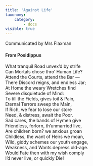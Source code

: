 ```yaml
---
title: 'Against Life'
taxonomy:
    category:
        - docs
visible: true
---
```


<div class="author">Communicated by Mrs Flaxman</div>

#### From Posidippus  
  
What tranquil Road unvex’d by strife  
Can Mortals chose thro’ Human Life?  
Attend the Courts, attend the Bar —  
There Discord reigns, and endless Jar;  
At Home the weary Wretches find  
Severe disquietude of Mind:  
To till the Fields, gives toil & Pain,  
Eternal Terrors sweep the Main,  
If Rich, we fear to lose our store  
Need, & distress, await the Poor.  
Sad cares, the bands of Hymen give  
Friendless, forlorn, th’unmarried live,  
Are children born? we anxious groan  
Childless, the want of Heirs we moan,  
Wild, giddy schemes our youth engage,  
Weakness, and Wants depress old-age.  
Would Fate then with my wish comply  
I’d never live, or quickly Die!
